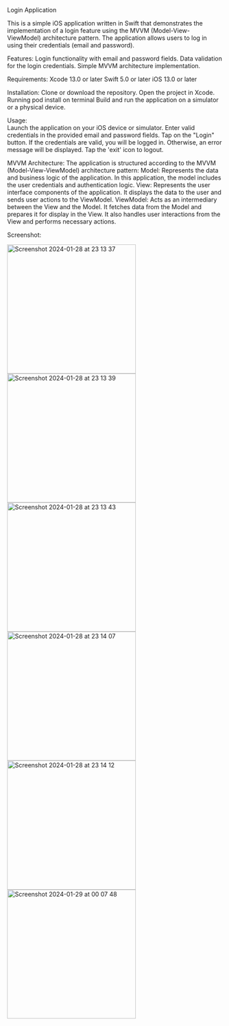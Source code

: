 Login Application

This is a simple iOS application written in Swift that demonstrates the implementation of a login feature using the MVVM (Model-View-ViewModel) architecture pattern.
The application allows users to log in using their credentials (email and password). 

Features:
Login functionality with email and password fields.
Data validation for the login credentials.
Simple MVVM architecture implementation.

Requirements:
Xcode 13.0 or later
Swift 5.0 or later
iOS 13.0 or later

Installation:
Clone or download the repository.
Open the project in Xcode.
Running pod install on terminal
Build and run the application on a simulator or a physical device.

Usage:  
Launch the application on your iOS device or simulator.
Enter valid credentials in the provided email and password fields.
Tap on the "Login" button.
If the credentials are valid, you will be logged in. Otherwise, an error message will be displayed.
Tap the 'exit' icon to logout.

MVVM Architecture:
The application is structured according to the MVVM (Model-View-ViewModel) architecture pattern:
Model: Represents the data and business logic of the application. In this application, the model includes the user credentials and authentication logic.
View: Represents the user interface components of the application. It displays the data to the user and sends user actions to the ViewModel.
ViewModel: Acts as an intermediary between the View and the Model. It fetches data from the Model and prepares it for display in the View. It also handles user interactions from the View and performs necessary actions.

Screenshot:

<img width="300" alt="Screenshot 2024-01-28 at 23 13 37" src="https://github.com/ihsan-nurdiansyah/homework/assets/3762214/e9230477-e98b-4dbd-97c8-1040965ae64a">
<img width="300" alt="Screenshot 2024-01-28 at 23 13 39" src="https://github.com/ihsan-nurdiansyah/homework/assets/3762214/a6c82f57-c5cd-4858-9d27-ae4588b187c1">
<img width="300" alt="Screenshot 2024-01-28 at 23 13 43" src="https://github.com/ihsan-nurdiansyah/homework/assets/3762214/2f5c8285-e979-41e3-9058-6cdbf23541ad">
<img width="300" alt="Screenshot 2024-01-28 at 23 14 07" src="https://github.com/ihsan-nurdiansyah/homework/assets/3762214/9d5b916d-5d97-4c05-b717-6a374b88d9c7">
<img width="300" alt="Screenshot 2024-01-28 at 23 14 12" src="https://github.com/ihsan-nurdiansyah/homework/assets/3762214/6e83cf72-c62d-4cb6-81bc-05e0ed0e4084">
<img width="300" alt="Screenshot 2024-01-29 at 00 07 48" src="https://github.com/ihsan-nurdiansyah/homework/assets/3762214/d234511e-0e08-49be-a85f-6a2335514e8c">



